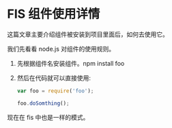 FIS 组件使用详情
======================================

这篇文章主要介绍组件被安装到项目里面后，如何去使用它。

我们先看看 node.js 对组件的使用规则。

1. 先根据组件名安装组件。npm install foo
2. 然后在代码就可以直接使用:

    ```javascript
    var foo = require('foo');

    foo.doSomthing();
    ```

现在在 fis 中也是一样的模式。

